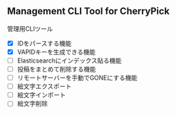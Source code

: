 ## Management CLI Tool for CherryPick

管理用CLIツール
- [x] IDをパースする機能
- [x] VAPIDキーを生成できる機能
- [ ] Elasticsearchにインデックス貼る機能
- [ ] 投稿をまとめて削除する機能
- [ ] リモートサーバーを手動でGONEにする機能
- [ ] 絵文字エクスポート
- [ ] 絵文字インポート
- [ ] 絵文字削除

